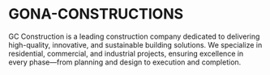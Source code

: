 # GONA-CONSTRUCTIONS
GC Construction is a leading construction company dedicated to delivering high-quality, innovative, and sustainable building solutions. We specialize in residential, commercial, and industrial projects, ensuring excellence in every phase—from planning and design to execution and completion.
